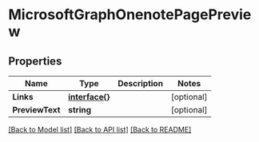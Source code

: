 # MicrosoftGraphOnenotePagePreview

## Properties

Name | Type | Description | Notes
------------ | ------------- | ------------- | -------------
**Links** | [**interface{}**](.md) |  | [optional] 
**PreviewText** | **string** |  | [optional] 

[[Back to Model list]](../README.md#documentation-for-models) [[Back to API list]](../README.md#documentation-for-api-endpoints) [[Back to README]](../README.md)


